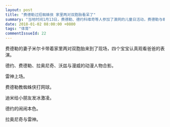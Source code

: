 ```yaml
---
layout: post
title: "费德勒过招蜘蛛侠 家里两对双胞胎看呆了"
summary: "当地时间1月13日，费德勒、德约科维奇等人参加了澳网的儿童日活动，费德勒与蜘蛛侠过招，教学网球。"
date: 2018-01-02 08:00:00 +0800
tags: "体育"
commentIssueId: 22
---
```


费德勒的妻子米尔卡带着家里两对双胞胎来到了现场，四个宝宝认真观看爸爸的表演。

德约、费德勒、拉奥尼奇、沃兹与漫威的动漫人物合影。

雷神上场。

费德勒教蜘蛛侠打网球。

迪米给小朋友发冰激凌。

德约的闹闹本色。

拉奥尼奇与雷神。

